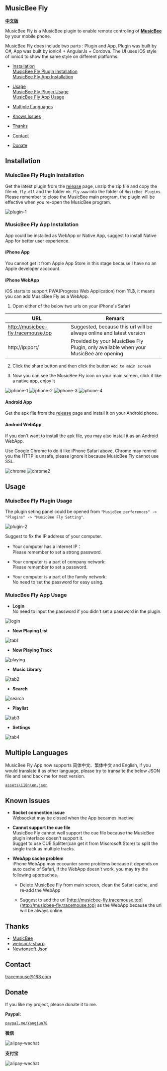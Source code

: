 ## MusicBee Fly ##

[**中文版**](README-CN.md)

MusicBee Fly is a MusicBee plugin to enable remote controling of [**MusicBee**](http://www.getmusicbee.com/) by your mobile phone.

MusicBee Fly does include two parts : Plugin and App, Plugin was built by C#, App was built by ionic4 + AngularJs + Cordova. The UI uses iOS style of ionic4 to show the same style on different platforms. 

- [Installation](#Installation)  
  [MusicBee Fly Plugin Installation](#MuiscBee-Fly-Plugin-Installation)   
  [MusicBee Fly App Installation](#MuiscBee-Fly-App-Installation)   

- [Usage](#Usage)   
  [MusicBee Fly Plugin Usage](#MuiscBee-Fly-Plugin-Usage)  
  [MusicBee Fly App Usage](#MuiscBee-Fly-App-Usage)   

- [Multiple Languages](#Multiple-Languages)

- [Knows Issues](#Knows-Issues)

- [Thanks](#Thanks)

- [Contact](#Contact)

- [Donate](#Donate)

## Installation ##

### MuiscBee Fly Plugin Installation ###

Get the latest plugin from the [release](https://github.com/tracemouse/MusicBeeFly/releases) page,
unzip the zip file and copy the file `mb_fly.dll` and the folder `mb_fly.www` into the folder of `MusicBee Plugins`.
Please remember to close the MusicBee main program, the plugin will be effective when you re-open the MusicBee program. 

![plugin-1](https://tracemouse.github.io/MusicBeeFly/docs/plugin-1.png)

### MusicBee Fly App Installation ###

App could be installed as WebApp or Native App, suggest to install Native App for better user experience.

#### iPhone App ####

You cannot get it from Apple App Store in this stage because I have no an Apple developer acccount.

#### iPhone WebApp ####

iOS starts to support PWA(Progress Web Application) from **11.3**, it means you can add MusicBee Fly as a WebApp.  
 
1) Open either of the below two urls on your iPhone's Safari

URL  | Remark
 ---- | -----  
http://musicbee-fly.tracemouse.top  |  Suggested, because this url will be always online and latest version
http://ip:port/  |  Provided by your MusicBee Fly Plugin, only available when your MusicBee are opening

2) Click the share button and then click the button `Add to main screen`

3) Now you can see the MusicBee Fly icon on your main screen, click it like a native app, enjoy it

![iphone-1](https://tracemouse.github.io/MusicBeeFly/docs/iphone-1.png)
![iphone-2](https://tracemouse.github.io/MusicBeeFly/docs/iphone-2.png)
![iphone-3](https://tracemouse.github.io/MusicBeeFly/docs/iphone-3.png)
![iphone-4](https://tracemouse.github.io/MusicBeeFly/docs/iphone-4.png)

#### Android App ####

Get the apk file from the [release](https://github.com/tracemouse/MusicBeeFly/releases) page and install it on your Android phone.

#### Android WebApp ####

If you don't want to install the apk file, you may also install it as an Android WebApp. 

Use Google Chrome to do it like iPhone Safari above, Chrome may remind you the HTTP is unsafe, please ignore it because MusicBee Fly cannot use SSL.

![chrome](https://tracemouse.github.io/MusicBeeFly/docs/chrome.png)
![chrome2](https://tracemouse.github.io/MusicBeeFly/docs/chrome-2.png)

## Usage ##

### MuiscBee Fly Plugin Usage ###

The plugin seting panel could be opened from `"MusicBee perferences" -> "Plugins" -> "MusicBee Fly Setting"`. 

![plugin-2](https://tracemouse.github.io/MusicBeeFly/docs/plugin-2.png)

Suggest to fix the IP address of your computer.

- Your computer has a internet IP：  
Please remember to set a strong password.

- Your computer is a part of company network:  
Please remember to set a password.

- Your computer is a part of the family network:   
No need to set the password for easy using.

### MuiscBee Fly App Usage ###

- **Login**  
No need to input the password if you didn't set a password in the plugin.

![login](https://tracemouse.github.io/MusicBeeFly/docs/login.png)

- **Now Playing List**  

![tab1](https://tracemouse.github.io/MusicBeeFly/docs/tab1.png)

- **Now Playing Track**

![playing](https://tracemouse.github.io/MusicBeeFly/docs/playing.png)

- **Music Library**  

![tab2](https://tracemouse.github.io/MusicBeeFly/docs/tab2.png)

- **Search**  

![search](https://tracemouse.github.io/MusicBeeFly/docs/search.png)

- **Playlist**  

![tab3](https://tracemouse.github.io/MusicBeeFly/docs/tab3.png)

- **Settings**

![tab4](https://tracemouse.github.io/MusicBeeFly/docs/tab4.png)
 

## Multiple Languages ##

MusicBee Fly App now supports 简体中文、繁体中文 and English, if you would translate it as other language, please try to transalte the below JSON file and send back me for next version.

[`assets\i18n\en.json`](https://tracemouse.github.io/MusicBeeFly/assets/i18n/en.json)

## Known Issues ##

- **Socket connection issue**  
Websocket may be closed when the App becames inactive

- **Cannot support the cue file**  
MusicBee Fly cannot well support the cue file because the MusicBee plugin interface doesn't support it.    
Sugget to use CUE Splitter(can get it from Miscrosoft Store) to split the single track as multiple tracks.

- **WebApp cache problem**  
iPhone WebApp may eccounter some problems because it depends on auto cache of Safari, if the WebApp doesn't work, you may try the following approaches，  

   - Delete MusicBee Fly from main screen, clean the Safari cache, and re-add the WebApp

   - Suggest to add the url [http://musicbee-fly.tracemouse.top](http://musicbee-fly.tracemouse.top)  as the WebApp because the url will be always online.

## Thanks ##

- [MusicBee](http://www.getmusicbee.com/) 
- [websock-sharp](https://github.com/sta/websocket-sharp)
- [Newtonsoft.Json](https://github.com/JamesNK/Newtonsoft.Json)


## Contact ##

<tracemouse@163.com>

## Donate ##

If you like my project, please donate it to me.

**Paypal:**  

[`paypal.me/Yangjun78`](https://paypal.me/Yangjun78)

**微信**

![alipay-wechat](https://tracemouse.github.io/MusicBeeFly/docs/wechat.png)

**支付宝**

![alipay-wechat](https://tracemouse.github.io/MusicBeeFly/docs/alipay.png)